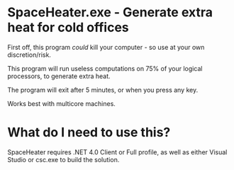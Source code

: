 # SpaceHeater.exe - Generate extra heat for cold offices

First off, this program *could* kill your computer - so use at your own discretion/risk.

This program will run useless computations on 75% of your logical processors, to generate extra heat.  

The program will exit after 5 minutes, or when you press any key.

Works best with multicore machines.

# What do I need to use this?

SpaceHeater requires .NET 4.0 Client or Full profile, as well as either Visual Studio or csc.exe to build the solution.